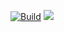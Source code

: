 [![Build](https://github.com/pardeep16/cdr-ui-library/actions/workflows/build.yml/badge.svg?branch=master)](https://github.com/pardeep16/cdr-ui-library/actions/workflows/build.yml)
<a href="https://pardeep16.github.io/cdr-ui-library" target="_blank"><img src="https://raw.githubusercontent.com/storybooks/brand/master/badge/badge-storybook.svg"></a>
